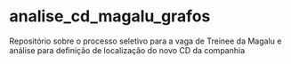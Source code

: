 # analise_cd_magalu_grafos
Repositório sobre o processo seletivo para a vaga de Treinee da Magalu e análise para definição de localização do novo CD da companhia
